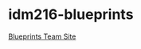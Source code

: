 # idm216-blueprints

[Blueprints Team Site]([https://duckduckgo.com](https://digmstudents.westphal.drexel.edu/~ojk25/idm216/))
